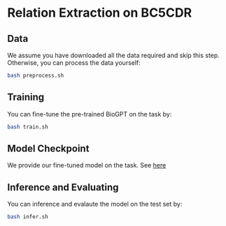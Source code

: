 # Relation Extraction on BC5CDR

## Data
We assume you have downloaded all the data required and skip this step.
Otherwise, you can process the data yourself:
``` bash
bash preprocess.sh
```

## Training
You can fine-tune the pre-trained BioGPT on the task by:
``` bash
bash train.sh
```

## Model Checkpoint
We provide our fine-tuned model on the task. See [here](../../README.md#pre-trained-models)

## Inference and Evaluating
You can inference and evalaute the model on the test set by:
``` bash
bash infer.sh
```